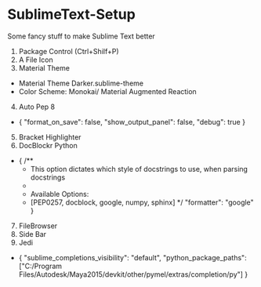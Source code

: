 # SublimeText-Setup
Some fancy stuff to make Sublime Text better

1. Package Control (Ctrl+Shilf+P)
2. A File Icon
3. Material Theme
  - Material Theme Darker.sublime-theme
  - Color Scheme: Monokai/ Material Augmented Reaction
4. Auto Pep 8
  - {
    "format_on_save": false,
    "show_output_panel": false,
    "debug": true
     }

5. Bracket Highlighter
6. DocBlockr Python
  - {
    /**
     * This option dictates which style of docstrings to use, when parsing docstrings
     *
     * Available Options:
     * [PEP0257, docblock, google, numpy, sphinx]
     */
    "formatter": "google"
      }

7. FileBrowser
8. Side Bar
9. Jedi
  - {
    "sublime_completions_visibility": "default",
     "python_package_paths": ["C:/Program Files/Autodesk/Maya2015/devkit/other/pymel/extras/completion/py"]
     }
